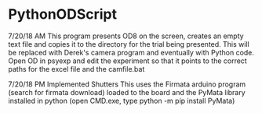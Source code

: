 
# PythonODScript

7/20/18 AM
This program presents OD8 on the screen, creates an empty text file and copies it to the directory for the trial being presented. This will be replaced with Derek's camera program and eventually with Python code.
Open OD in psyexp and edit the experiment so that it points to the correct paths for the excel file and the camfile.bat


7/20/18 PM
Implemented Shutters
This uses the Firmata arduino program (search for firmata download) loaded to the board and the PyMata library installed in python (open CMD.exe, type python -m pip install PyMata) 
